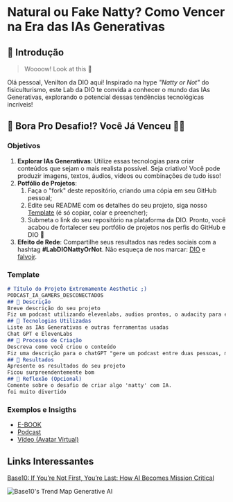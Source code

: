 # Natural ou Fake Natty? Como Vencer na Era das IAs Generativas

## 🚀 Introdução

> Woooow! Look at this 👀

Olá pessoal, Venilton da DIO aqui! Inspirado na hype _"Natty or Not"_ do fisiculturismo, este Lab da DIO te convida a conhecer o mundo das IAs Generativas, explorando o potencial dessas tendências tecnológicas incríveis!

## 🎯 Bora Pro Desafio!? Você Já Venceu 💪🤓

### Objetivos

1. **Explorar IAs Generativas**: Utilize essas tecnologias para criar conteúdos que sejam o mais realista possível. Seja criativo! Você pode produzir imagens, textos, áudios, vídeos ou combinações de tudo isso!
1. **Potfólio de Projetos**:
    1. Faça o "fork" deste repositório, criando uma cópia em seu GitHub pessoal;
    2. Edite seu README com os detalhes do seu projeto, siga nosso [Template](#template) (é só copiar, colar e preencher);
    3. Submeta o link do seu repositório na plataforma da DIO. Pronto, você acabou de fortalecer seu portfólio de projetos nos perfis do GitHub e DIO 🚀
1. **Efeito de Rede**: Compartilhe seus resultados nas redes sociais com a hashtag **#LabDIONattyOrNot**. Não esqueça de nos marcar: [DIO](https://www.linkedin.com/school/dio-makethechange) e [falvojr](https://www.linkedin.com/in/falvojr).

### Template

```markdown
# Título do Projeto Extremamente Aesthetic ;)
PODCAST_IA_GAMERS_DESCONECTADOS
## 📒 Descrição
Breve descrição do seu projeto
Fiz um podcast utilizando elevenlabs, audios prontos, o audacity para editar e juntar os audios, e o chatGPT pra criar o enredo
## 🤖 Tecnologias Utilizadas
Liste as IAs Generativas e outras ferramentas usadas
Chat GPT e ElevenLabs
## 🧐 Processo de Criação
Descreva como você criou o conteúdo
Fiz uma descrição para o chatGPT "gere um podcast entre duas pessoas, mas em formato de texto, conversando sobre temas váriados de jogos, com elementos descontraidos piadas sobre os mesmos em momentos oportunos, podendo citar como exemplo Elden ring que está recebendo uma nova dlc, God of war ragnarok que está chegando para pc em setembro desse ano, ghost of tsushima e como foi sensação de jogar o jogo, e ambos interagindo". Então utilizei as falas geradas pra criar pequenos audios no ElevenLabs e fui baixando e juntando os resultados no audacity. Usei uma abertura pronta de podcast encontrada no youtube
## 🚀 Resultados
Apresente os resultados do seu projeto
Ficou surpreendentemente bom
## 💭 Reflexão (Opcional)
Comente sobre o desafio de criar algo 'natty' com IA.
foi muito divertido
```

### Exemplos e Insigths

- [E-BOOK](/exemplos/E-BOOK.md)
- [Podcast](/exemplos/PODCAST.md)
- [Vídeo (Avatar Virtual)](/exemplos/VIDEO.md)

## Links Interessantes

[Base10: If You’re Not First, You’re Last: How AI Becomes Mission Critical](https://base10.vc/post/generative-ai-mission-critical/)

![Base10's Trend Map Generative AI](https://github.com/digitalinnovationone/lab-natty-or-not/assets/730492/f4df26e8-f8f7-4419-8252-c69d73ea930c)
